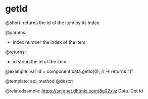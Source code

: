 getId
=========

@short:
returns the id of the item by its index

@params:
- index		number		the index of the item

@returns:
- id 		string		the id of the item

@example:
var id = component.data.getId(0); // -> returns "1"

@template: api_method
@descr:


@relatedsample: https://snippet.dhtmlx.com/8e02xliz	Data. Get Id
